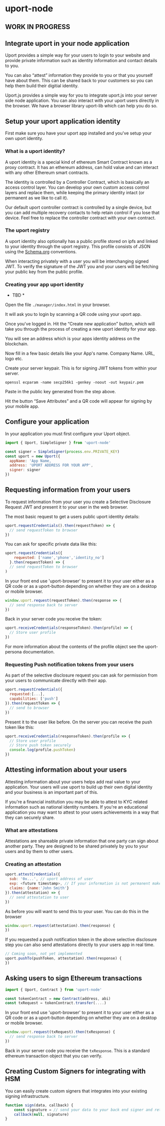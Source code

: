 # uport-node

## WORK IN PROGRESS

## Integrate uport in your node application

Uport provides a simple way for your users to login to your website and provide private information such as identity information and contact details to you.

You can also “attest” information they provide to you or that you yourself have about them. This can be shared back to your customers so you can help them build their digitial identity.

Uport.js provides a simple way for you to integrate uport.js into your server side node application. You can also interact with your uport users directly in the browser. We have a browser library uport-lib which can help you do so.

## Setup your uport application identity

First make sure you have your uport app installed and you've setup your own uport identity.

### What is a uport identity?

A uport identity is a special kind of ethereum Smart Contract known as a proxy contract. It has an ethereum address, can hold value and can interact with any other Ethereum smart contracts.

The identity is controlled by a Controller Contract, which is basically an access control layer. You can develop your own custom access control layers and replace them, while keeping the primary identity intact (or permanent as we like to call it).

Our default uport controller contract is controlled by a single device, but you can add multiple recovery contacts to help retain control if you lose that device. Feel free to replace the controller contract with your own contract.

### The uport registry

A uport identity also optionally has a public profile stored on ipfs and linked to your identity through the uport registry. This profile consists of JSON using the [Schema.org](http://schema.org/) conventions.

When interacting privately with a user you will be interchanging signed JWT. To verify the signature of the JWT you and your users will be fetching your public key from the public profile.


### Creating your app uport identity

* TBD *

Open the file `./manager/index.html` in your browser.

It will ask you to login by scanning a QR code using your uport app.

Once you've logged in. Hit the “Create new application” button, which will take you through the process of creating a new uport identity for your app.

You will see an address which is your apps identity address on the blockchain.

Now fill in a few basic details like your App's name. Company Name. URL, logo etc.

Create your server keypair. This is for signing JWT tokens from within your server.

```
openssl ecparam -name secp256k1 -genkey -noout -out keypair.pem
```

Paste in the public key generated from the step above.

Hit the button “Save Attributes” and a QR code will appear for signing by your mobile app.

## Configure your application

In your application you must first configure your Uport object.

```javascript
import { Uport, SimpleSigner } from 'uport-node'

const signer = SimpleSigner(process.env.PRIVATE_KEY)
const uport = new Uport({
  appName: 'App Name,
  address: 'UPORT ADDRESS FOR YOUR APP',
  signer: signer
})
```

## Requesting information from your users

To request information from your user you create a Selective Disclosure Request JWT and present it to your user in the web browser.

The most basic request to get a users public uport identity details:

```javascript
uport.requestCredentials().then(requestToken) => {
  // send requestToken to browser
})
```

You can ask for specific private data like this:

```javascript
uport.requestCredentials({
    requested: ['name','phone','identity_no']
  }.then(requestToken) => {
  // send requestToken to browser
)
```

In your front end use 'uport-browser' to present it to your user either as a QR code or as a uport-button depending on whether they are on a desktop or mobile browser.

```javascript
window.uport.request(requestToken).then(response => {
  // send response back to server
})
```

Back in your server code you receive the token:

```javascript
uport.receiveCredentials(responseToken).then(profile) => {
  // Store user profile
})
```

For more information about the contents of the profile object see the uport-persona documentation.

### Requesting Push notification tokens from your users

As part of the selective disclosure request you can ask for permission from your users to communicate directly with their app.

```javascript
uport.requestCredentials({
  requested:[...],
  capabilities: ['push']
}).then(requestToken => {
  // send to browser
})
```

Present it to the user like before. On the server you can receive the push token like this:

```javascript
uport.receiveCredentials(responseToken).then(profile => {
  // Store user profile
  // Store push token securely
  console.log(profile.pushToken)
})
```

## Attesting information about your users

Attesting information about your users helps add real value to your application. Your users will use uport to build up their own digital identity and your business is an important part of this.

If you're a financial institution you may be able to attest to KYC related information such as national identity numbers. If you're an educational application you may want to attest to your users achievements in a way that they can securely share.

### What are attestations

Attestations are shareable private information that one party can sign about another party. They are designed to be shared privately by you to your users and by them to other users.

### Creating an attestation

```javascript
uport.attestCredentials({
  sub: '0x...', // uport address of user
  exp: <future timestamp>, // If your information is not permanent make sure to add an expires timestamp
  claims: {name:'John Smith'}
}).then(attestation) => {
  // send attestation to user
})
```

As before you will want to send this to your user. You can do this in the browser

```javascript
window.uport.request(attestation).then(response) {
})
```


If you requested a push notification token in the above selective disclosure step you can also send attestations directly to your users app in real time.

```javascript
// Coming soon, not yet implemented
uport.pushTo(pushToken, attestation).then(response) {
})
```

## Asking users to sign Ethereum transactions

```javascript
import { Uport, Contract } from 'uport-node'

const tokenContract = new Contract(address, abi)
const txRequest = tokenContract.transfer(....)
```

In your front end use 'uport-browser' to present it to your user either as a QR code or as a uport-button depending on whether they are on a desktop or mobile browser.

```javascript
window.uport.request(txRequest).then(txResponse) {
  // send response back to server
})
```

Back in your server code you receive the `txResponse`. This is a standard ethereum transaction object that you can verify.

## Creating Custom Signers for integrating with HSM

You can easily create custom signers that integrates into your existing signing infrastructure.

```javascript
function sign(data, callback) {
    const signature = // send your data to your back end signer and return DER signed data
    callback(null, signature)
}
```

